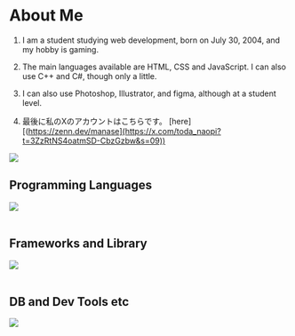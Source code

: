 # About Me

1. I am a student studying web development, born on July 30, 2004, and my hobby is gaming.

2. The main languages available are HTML, CSS and JavaScript. I can also use C++ and C#, though only a little.

3. I can also use Photoshop, Illustrator, and figma, although at a student level.

4. 最後に私のXのアカウントはこちらです。 [here][(https://zenn.dev/manase](https://x.com/toda_naopi?t=3ZzRtNS4oatmSD-CbzGzbw&s=09))

![](https://github-readme-stats.vercel.app/api/top-langs?username=yukimura-manase&show_icons=true&locale=en&layout=compact)

## Programming Languages

<img src="https://skillicons.dev/icons?i=html,css,js,typescript,python,php," /> <br /><br />

## Frameworks and Library

<img src="https://skillicons.dev/icons?i=react,next,vue,nuxt,nodejs,express,flask,fastapi,laravel,wordpress" /> <br /><br />

## DB and Dev Tools etc

<img src="https://skillicons.dev/icons?i=mysql,postgresql,docker,git,github,vscode,linux,aws,azure,figma,nginx" /> <br /><br />

